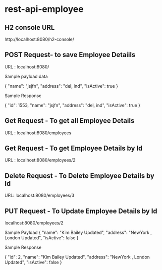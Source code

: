 # rest-api-employee


H2 console URL
-------------------

http://localhost:8080/h2-console/

POST Request- to save Employee Detaiils
-----------------------------------------
URL : localhost:8080/

Sample payload data

{
  "name": "jsjfn",
  "address": "del, ind",
  "isActive": true
}

Sample Response

{
    "id": 1553,
    "name": "jsjfn",
    "address": "del, ind",
    "isActive": true
}

Get Request - To get all Employee Details
-------------------------------------------

URL : localhost:8080/employees

Get Request - To get Employee Details by Id
----------------------------------------------

URL : localhost:8080/employees/2

Delete Request - To Delete Employee Details by Id
----------------------------------------------

URL: localhost:8080/employees/3

PUT Request - To Update Employee Details by Id
----------------------------------------------
localhost:8080/employees/2

Sample Payload
{
  "name": "Kim Bailey Updated",
  "address": "NewYork , London Updated",
  "isActive": false
}

Sample Response

{
    "id": 2,
    "name": "Kim Bailey Updated",
    "address": "NewYork , London Updated",
    "isActive": false
}